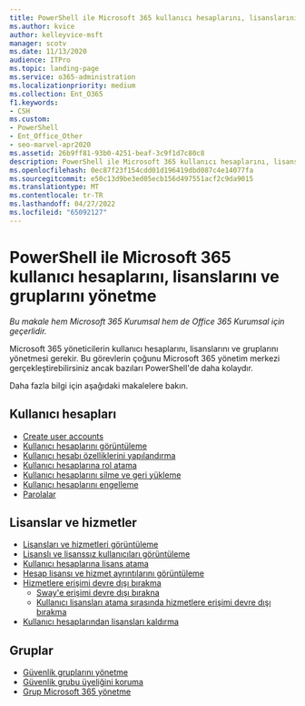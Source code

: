 ```yaml
---
title: PowerShell ile Microsoft 365 kullanıcı hesaplarını, lisanslarını ve gruplarını yönetme
ms.author: kvice
author: kelleyvice-msft
manager: scotv
ms.date: 11/13/2020
audience: ITPro
ms.topic: landing-page
ms.service: o365-administration
ms.localizationpriority: medium
ms.collection: Ent_O365
f1.keywords:
- CSH
ms.custom:
- PowerShell
- Ent_Office_Other
- seo-marvel-apr2020
ms.assetid: 26b9ff81-93b0-4251-beaf-3c9f1d7c80c8
description: PowerShell ile Microsoft 365 kullanıcı hesaplarını, lisanslarını ve gruplarını yönetmeyi öğrenin.
ms.openlocfilehash: 0ec87f23f154cdd01d196419dbd087c4e14077fa
ms.sourcegitcommit: e50c13d9be3ed05ecb156d497551acf2c9da9015
ms.translationtype: MT
ms.contentlocale: tr-TR
ms.lasthandoff: 04/27/2022
ms.locfileid: "65092127"
---
```

# <a name="manage-microsoft-365-user-accounts-licenses-and-groups-with-powershell"></a>PowerShell ile Microsoft 365 kullanıcı hesaplarını, lisanslarını ve gruplarını yönetme

*Bu makale hem Microsoft 365 Kurumsal hem de Office 365 Kurumsal için geçerlidir.*

Microsoft 365 yöneticilerin kullanıcı hesaplarını, lisanslarını ve gruplarını yönetmesi gerekir. Bu görevlerin çoğunu Microsoft 365 yönetim merkezi gerçekleştirebilirsiniz ancak bazıları PowerShell'de daha kolaydır.

Daha fazla bilgi için aşağıdaki makalelere bakın.

## <a name="user-accounts"></a>Kullanıcı hesapları

- [Create user accounts](create-user-accounts-with-microsoft-365-powershell.md)
- [Kullanıcı hesaplarını görüntüleme](view-user-accounts-with-microsoft-365-powershell.md)
- [Kullanıcı hesabı özelliklerini yapılandırma](configure-user-account-properties-with-microsoft-365-powershell.md)
- [Kullanıcı hesaplarına rol atama](assign-roles-to-user-accounts-with-microsoft-365-powershell.md)
- [Kullanıcı hesaplarını silme ve geri yükleme](delete-and-restore-user-accounts-with-microsoft-365-powershell.md)
- [Kullanıcı hesaplarını engelleme](block-user-accounts-with-microsoft-365-powershell.md)
- [Parolalar](manage-passwords-with-microsoft-365-powershell.md)

## <a name="licenses-and-services"></a>Lisanslar ve hizmetler
- [Lisansları ve hizmetleri görüntüleme](view-licenses-and-services-with-microsoft-365-powershell.md)
- [Lisanslı ve lisanssız kullanıcıları görüntüleme](view-licensed-and-unlicensed-users-with-microsoft-365-powershell.md)
- [Kullanıcı hesaplarına lisans atama](assign-licenses-to-user-accounts-with-microsoft-365-powershell.md)
- [Hesap lisansı ve hizmet ayrıntılarını görüntüleme](view-account-license-and-service-details-with-microsoft-365-powershell.md)
- [Hizmetlere erişimi devre dışı bırakma](disable-access-to-services-with-microsoft-365-powershell.md)
  - [Sway'e erişimi devre dışı bırakna](disable-access-to-sway-with-microsoft-365-powershell.md)
  - [Kullanıcı lisansları atama sırasında hizmetlere erişimi devre dışı bırakma](disable-access-to-services-while-assigning-user-licenses.md)
- [Kullanıcı hesaplarından lisansları kaldırma](remove-licenses-from-user-accounts-with-microsoft-365-powershell.md)

## <a name="groups"></a>Gruplar
- [Güvenlik gruplarını yönetme](manage-security-groups-with-microsoft-365-powershell.md)
- [Güvenlik grubu üyeliğini koruma](maintain-group-membership-with-microsoft-365-powershell.md)
- [Grup Microsoft 365 yönetme](manage-microsoft-365-groups-with-powershell.md)
